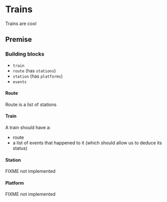 # Trains

Trains are cool

## Premise

### Building blocks

* `train`
* `route` (has `stations`)
* `station` (has `platforms`)
* `events`

#### Route

Route is a list of stations

#### Train

A train should have a:
* route
* a list of events that happened to it (which should allow us to deduce its status)

#### Station

FIXME not implemented

#### Platform

FIXME not implemented
